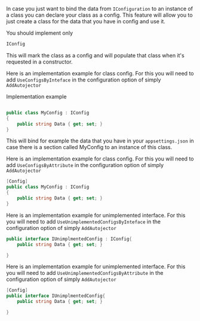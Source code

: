 In case you just want to bind the data from `IConfiguration` to an instance of a class you can declare your class as a config.
This feature will allow you to just create a class for the data that you have in config and use it.

You should implement only
```c#
IConfig
```
This will mark the class as a config and will populate that class when it's requested in a constructor.

Here is an implementation example for class config. For this you will need to add `UseConfigsByInteface` in the configuration option of simply `AddAutojector`

Implementation example

```c#

public class MyConfig : IConfig
{
    public string Data { get; set; }
}
```

This will bind for example the data that you have in your `appsettings.json` in case there is a section called MyConfig to an instance of this class.




Here is an implementation example for class config. For this you will need to add `UseConfigsByAttribute` in the configuration option of simply `AddAutojector`
```c#
[Config]
public class MyConfig : IConfig
{
    public string Data { get; set; }
}
```

Here is an implementation example for unimplemented interface. For this you will need to add `UseUnimplementedConfigsByInteface` in the configuration option of simply `AddAutojector`
```c#
public interface IUnimplmentedConfig : IConfig{
    public string Data { get; set; }

}
```

Here is an implementation example for unimplemented interface. For this you will need to add `UseUnimplementedConfigsByAttribute` in the configuration option of simply `AddAutojector`
```c#
[Config]
public interface IUnimplmentedConfig{
    public string Data { get; set; }

}
```


